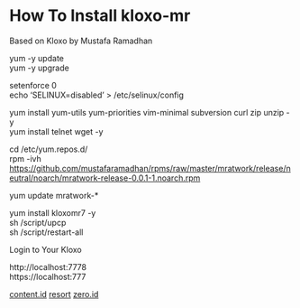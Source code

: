 # How To Install kloxo-mr

Based on Kloxo by Mustafa Ramadhan

yum -y update <br />
yum -y upgrade<br />

setenforce 0<br />
echo ‘SELINUX=disabled’ > /etc/selinux/config<br />

yum install yum-utils yum-priorities vim-minimal subversion curl zip unzip -y<br />
yum install telnet wget -y<br />

cd /etc/yum.repos.d/<br />
rpm -ivh https://github.com/mustafaramadhan/rpms/raw/master/mratwork/release/neutral/noarch/mratwork-release-0.0.1-1.noarch.rpm<br />

yum update mratwork-*<br />

yum install kloxomr7 -y<br />
sh /script/upcp<br />
sh /script/restart-all<br />

Login to Your Kloxo

http://localhost:7778<br />
https://localhost:777<br />

<a href="https://content.id">content.id</a>
<a href="https://resort.id">resort</a>
<a href="https://zero.id">zero.id</a>


